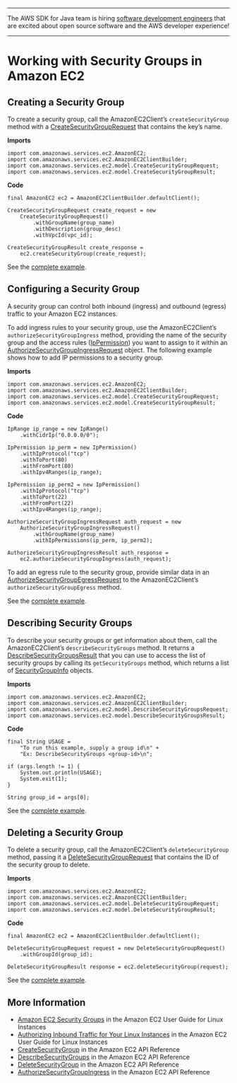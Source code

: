 --------

The AWS SDK for Java team is hiring [software development engineers](https://github.com/aws/aws-sdk-java-v2/issues/3156) that are excited about open source software and the AWS developer experience\!

--------

# Working with Security Groups in Amazon EC2<a name="examples-ec2-security-groups"></a>

## Creating a Security Group<a name="creating-a-security-group"></a>

To create a security group, call the AmazonEC2Client’s `createSecurityGroup` method with a [CreateSecurityGroupRequest](https://docs.aws.amazon.com/sdk-for-java/v1/reference/com/amazonaws/services/ec2/model/CreateSecurityGroupRequest.html) that contains the key’s name\.

 **Imports** 

```
import com.amazonaws.services.ec2.AmazonEC2;
import com.amazonaws.services.ec2.AmazonEC2ClientBuilder;
import com.amazonaws.services.ec2.model.CreateSecurityGroupRequest;
import com.amazonaws.services.ec2.model.CreateSecurityGroupResult;
```

 **Code** 

```
final AmazonEC2 ec2 = AmazonEC2ClientBuilder.defaultClient();

CreateSecurityGroupRequest create_request = new
    CreateSecurityGroupRequest()
        .withGroupName(group_name)
        .withDescription(group_desc)
        .withVpcId(vpc_id);

CreateSecurityGroupResult create_response =
    ec2.createSecurityGroup(create_request);
```

See the [complete example](https://github.com/awsdocs/aws-doc-sdk-examples/blob/master/java/example_code/ec2/src/main/java/aws/example/ec2/CreateSecurityGroup.java)\.

## Configuring a Security Group<a name="configuring-a-security-group"></a>

A security group can control both inbound \(ingress\) and outbound \(egress\) traffic to your Amazon EC2 instances\.

To add ingress rules to your security group, use the AmazonEC2Client’s `authorizeSecurityGroupIngress` method, providing the name of the security group and the access rules \([IpPermission](https://docs.aws.amazon.com/sdk-for-java/v1/reference/com/amazonaws/services/ec2/model/IpPermission.html)\) you want to assign to it within an [AuthorizeSecurityGroupIngressRequest](https://docs.aws.amazon.com/sdk-for-java/v1/reference/com/amazonaws/services/ec2/model/AuthorizeSecurityGroupIngressRequest.html) object\. The following example shows how to add IP permissions to a security group\.

 **Imports** 

```
import com.amazonaws.services.ec2.AmazonEC2;
import com.amazonaws.services.ec2.AmazonEC2ClientBuilder;
import com.amazonaws.services.ec2.model.CreateSecurityGroupRequest;
import com.amazonaws.services.ec2.model.CreateSecurityGroupResult;
```

 **Code** 

```
IpRange ip_range = new IpRange()
    .withCidrIp("0.0.0.0/0");

IpPermission ip_perm = new IpPermission()
    .withIpProtocol("tcp")
    .withToPort(80)
    .withFromPort(80)
    .withIpv4Ranges(ip_range);

IpPermission ip_perm2 = new IpPermission()
    .withIpProtocol("tcp")
    .withToPort(22)
    .withFromPort(22)
    .withIpv4Ranges(ip_range);

AuthorizeSecurityGroupIngressRequest auth_request = new
    AuthorizeSecurityGroupIngressRequest()
        .withGroupName(group_name)
        .withIpPermissions(ip_perm, ip_perm2);

AuthorizeSecurityGroupIngressResult auth_response =
    ec2.authorizeSecurityGroupIngress(auth_request);
```

To add an egress rule to the security group, provide similar data in an [AuthorizeSecurityGroupEgressRequest](https://docs.aws.amazon.com/sdk-for-java/v1/reference/com/amazonaws/services/ec2/model/AuthorizeSecurityGroupEgressRequest.html) to the AmazonEC2Client’s `authorizeSecurityGroupEgress` method\.

See the [complete example](https://github.com/awsdocs/aws-doc-sdk-examples/blob/master/java/example_code/ec2/src/main/java/aws/example/ec2/CreateSecurityGroup.java)\.

## Describing Security Groups<a name="describing-security-groups"></a>

To describe your security groups or get information about them, call the AmazonEC2Client’s `describeSecurityGroups` method\. It returns a [DescribeSecurityGroupsResult](https://docs.aws.amazon.com/sdk-for-java/v1/reference/com/amazonaws/services/ec2/model/DescribeSecurityGroupsResult.html) that you can use to access the list of security groups by calling its `getSecurityGroups` method, which returns a list of [SecurityGroupInfo](https://docs.aws.amazon.com/sdk-for-java/v1/reference/com/amazonaws/services/ec2/model/SecurityGroupInfo.html) objects\.

 **Imports** 

```
import com.amazonaws.services.ec2.AmazonEC2;
import com.amazonaws.services.ec2.AmazonEC2ClientBuilder;
import com.amazonaws.services.ec2.model.DescribeSecurityGroupsRequest;
import com.amazonaws.services.ec2.model.DescribeSecurityGroupsResult;
```

 **Code** 

```
final String USAGE =
    "To run this example, supply a group id\n" +
    "Ex: DescribeSecurityGroups <group-id>\n";

if (args.length != 1) {
    System.out.println(USAGE);
    System.exit(1);
}

String group_id = args[0];
```

See the [complete example](https://github.com/awsdocs/aws-doc-sdk-examples/blob/master/java/example_code/ec2/src/main/java/aws/example/ec2/DescribeSecurityGroups.java)\.

## Deleting a Security Group<a name="deleting-a-security-group"></a>

To delete a security group, call the AmazonEC2Client’s `deleteSecurityGroup` method, passing it a [DeleteSecurityGroupRequest](https://docs.aws.amazon.com/sdk-for-java/v1/reference/com/amazonaws/services/ec2/model/DeleteSecurityGroupRequest.html) that contains the ID of the security group to delete\.

 **Imports** 

```
import com.amazonaws.services.ec2.AmazonEC2;
import com.amazonaws.services.ec2.AmazonEC2ClientBuilder;
import com.amazonaws.services.ec2.model.DeleteSecurityGroupRequest;
import com.amazonaws.services.ec2.model.DeleteSecurityGroupResult;
```

 **Code** 

```
final AmazonEC2 ec2 = AmazonEC2ClientBuilder.defaultClient();

DeleteSecurityGroupRequest request = new DeleteSecurityGroupRequest()
    .withGroupId(group_id);

DeleteSecurityGroupResult response = ec2.deleteSecurityGroup(request);
```

See the [complete example](https://github.com/awsdocs/aws-doc-sdk-examples/blob/master/java/example_code/ec2/src/main/java/aws/example/ec2/DeleteSecurityGroup.java)\.

## More Information<a name="more-information"></a>
+  [Amazon EC2 Security Groups](http://docs.aws.amazon.com/AWSEC2/latest/UserGuide/ec2-key-pairs.html) in the Amazon EC2 User Guide for Linux Instances
+  [Authorizing Inbound Traffic for Your Linux Instances](http://docs.aws.amazon.com/AWSEC2/latest/UserGuide/authorizing-access-to-an-instance.html) in the Amazon EC2 User Guide for Linux Instances
+  [CreateSecurityGroup](http://docs.aws.amazon.com/AWSEC2/latest/APIReference/API_CreateSecurityGroup.html) in the Amazon EC2 API Reference
+  [DescribeSecurityGroups](http://docs.aws.amazon.com/AWSEC2/latest/APIReference/API_DescribeSecurityGroups.html) in the Amazon EC2 API Reference
+  [DeleteSecurityGroup](http://docs.aws.amazon.com/AWSEC2/latest/APIReference/API_DeleteSecurityGroup.html) in the Amazon EC2 API Reference
+  [AuthorizeSecurityGroupIngress](http://docs.aws.amazon.com/AWSEC2/latest/APIReference/API_AuthorizeSecurityGroupIngress.html) in the Amazon EC2 API Reference